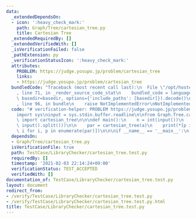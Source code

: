 ```yaml
---
data:
  _extendedDependsOn:
  - icon: ':heavy_check_mark:'
    path: Graph/Tree/cartesian_tree.py
    title: Cartesian Tree
  _extendedRequiredBy: []
  _extendedVerifiedWith: []
  _isVerificationFailed: false
  _pathExtension: py
  _verificationStatusIcon: ':heavy_check_mark:'
  attributes:
    PROBLEM: https://judge.yosupo.jp/problem/cartesian_tree
    links:
    - https://judge.yosupo.jp/problem/cartesian_tree
  bundledCode: "Traceback (most recent call last):\n  File \"/opt/hostedtoolcache/Python/3.10.4/x64/lib/python3.10/site-packages/onlinejudge_verify/documentation/build.py\"\
    , line 71, in _render_source_code_stat\n    bundled_code = language.bundle(stat.path,\
    \ basedir=basedir, options={'include_paths': [basedir]}).decode()\n  File \"/opt/hostedtoolcache/Python/3.10.4/x64/lib/python3.10/site-packages/onlinejudge_verify/languages/python.py\"\
    , line 96, in bundle\n    raise NotImplementedError\nNotImplementedError\n"
  code: "# verification-helper: PROBLEM https://judge.yosupo.jp/problem/cartesian_tree\n\
    import sys\ninput = sys.stdin.buffer.readline\n\nfrom Graph.Tree.cartesian_tree\
    \ import cartesian_tree\n\n\ndef main():\n    n = int(input())\n    a = list(map(int,\
    \ input().split()))\n\n    par = cartesian_tree(a)\n    print(*[p if p != -1 else\
    \ i for i, p in enumerate(par)])\n\n\nif __name__ == '__main__':\n    main()\n"
  dependsOn:
  - Graph/Tree/cartesian_tree.py
  isVerificationFile: true
  path: TestCase/LibraryChecker/cartesian_tree.test.py
  requiredBy: []
  timestamp: '2021-02-03 22:14:24+09:00'
  verificationStatus: TEST_ACCEPTED
  verifiedWith: []
documentation_of: TestCase/LibraryChecker/cartesian_tree.test.py
layout: document
redirect_from:
- /verify/TestCase/LibraryChecker/cartesian_tree.test.py
- /verify/TestCase/LibraryChecker/cartesian_tree.test.py.html
title: TestCase/LibraryChecker/cartesian_tree.test.py
---
```

